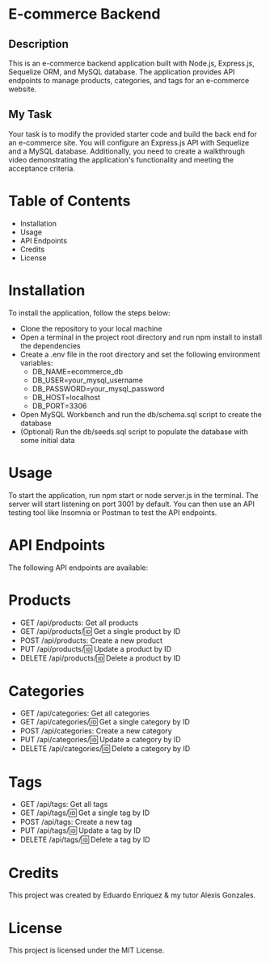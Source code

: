 # E-commerce Backend


## Description

This is an e-commerce backend application built with Node.js, Express.js, Sequelize ORM, and MySQL database. The application provides API endpoints to manage products, categories, and tags for an e-commerce website.

## My Task

Your task is to modify the provided starter code and build the back end for an e-commerce site. You will configure an Express.js API with Sequelize and a MySQL database. Additionally, you need to create a walkthrough video demonstrating the application's functionality and meeting the acceptance criteria.

# Table of Contents
- Installation
- Usage
- API Endpoints
- Credits
- License


# Installation
To install the application, follow the steps below:

- Clone the repository to your local machine
- Open a terminal in the project root directory and run npm install to install the dependencies
- Create a .env file in the root directory and set the following environment variables:
    - DB_NAME=ecommerce_db
    - DB_USER=your_mysql_username
    - DB_PASSWORD=your_mysql_password
    - DB_HOST=localhost
    - DB_PORT=3306
- Open MySQL Workbench and run the db/schema.sql script to create the database
- (Optional) Run the db/seeds.sql script to populate the database with some initial data


# Usage
To start the application, run npm start or node server.js in the terminal. The server will start listening on port 3001 by default. You can then use an API testing tool like Insomnia or Postman to test the API endpoints.

# API Endpoints
The following API endpoints are available:

# Products

- GET /api/products: Get all products
- GET /api/products/:id: Get a single product by ID
- POST /api/products: Create a new product
- PUT /api/products/:id: Update a product by ID
- DELETE /api/products/:id: Delete a product by ID

# Categories
- GET /api/categories: Get all categories
- GET /api/categories/:id: Get a single category by ID
- POST /api/categories: Create a new category
- PUT /api/categories/:id: Update a category by ID
- DELETE /api/categories/:id: Delete a category by ID

# Tags
- GET /api/tags: Get all tags
- GET /api/tags/:id: Get a single tag by ID
- POST /api/tags: Create a new tag
- PUT /api/tags/:id: Update a tag by ID
- DELETE /api/tags/:id: Delete a tag by ID


# Credits
This project was created by Eduardo Enriquez & my tutor Alexis Gonzales.

# License
This project is licensed under the MIT License.